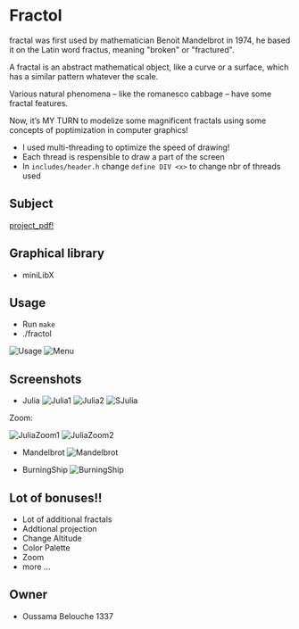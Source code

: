 # Fractol

fractal was first used by mathematician Benoit Mandelbrot in 1974,
he based it on the Latin word fractus, meaning "broken" or "fractured".

A fractal is an abstract mathematical object, like a curve or a surface, which has a similar pattern whatever the scale.

Various natural phenomena – like the romanesco cabbage – have some fractal features.

Now, it’s MY TURN to modelize some magnificent fractals using some concepts of poptimization in computer graphics!
- I used multi-threading to optimize the speed of drawing!
- Each thread is respensible to draw a part of the screen
- In `includes/header.h` change `define DIV <x>` to change nbr of threads used

## Subject
[project_pdf!](/ressources/fract_ol.pdf)

## Graphical library
* miniLibX

## Usage
- Run `make`
- ./fractol <type>

![Usage](/ressources/usage.png)
![Menu](/ressources/menu.png)

## Screenshots
- Julia
![Julia1](/ressources/Julia1.png)
![Julia2](/ressources/Julia2.png)
![SJulia](/ressources/SJulia.png)

Zoom:

![JuliaZoom1](/ressources/JuliaZoom1.png)
![JuliaZoom2](/ressources/JuliaZoom2.png)

- Mandelbrot
![Mandelbrot](/ressources/mandelbrot.png)

- BurningShip
![BurningShip](/ressources/burningShip.png)

## Lot of bonuses!!
- Lot of additional fractals
- Addtional projection
- Change Altitude
- Color Palette
- Zoom
- more ...

## Owner
- Oussama Belouche 1337
